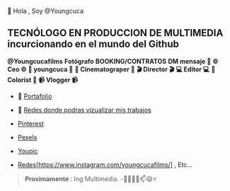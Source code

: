 👋 Hola , Soy @Youngcuca
## **TECNÓLOGO EN PRODUCCION DE MULTIMEDIA** incurcionando en el mundo del Github
**@Youngcucafilms**
**Fotógrafo**
**BOOKING/CONTRATOS**
**DM mensaje 📩**
**©️ Ceo ©️ 📸 youngcuca 📸**
**🎥 Cinematograper 🎥**
**🎬 Director 🎬**
**💻 Editor 💻**
**🎨 Colorist 🎨**
**📹 Vlogger 📹**



- 👀 [Portafolio](https://drive.google.com/drive/folders/1GOocN0ug3b5xjQhjYifBr4Mbwg3fy6Th)
- 👀 [Redes donde podras vizualizar mis trabajos](https://linktr.ee/Youngcucafilms?fbclid=PAZXh0bgNhZW0CMTEAAaZKuPxjlvIGmzdr2LPWCCfHpYXK44bkYJVaaLayq6qNCap5kxC9RvEQRy0_aem_cyPFjrM0o1RwUgf7c9710g)
- [Pinterest](https://co.pinterest.com/Youngcucafilms/)
- [Pexels](https://www.pexels.com/es-es/@youngcucafilms-1091646142/)
- [Youpic](https://youpic.com/youngcucafilms)

- [Redes](Instagram)[https://www.instagram.com/youngcucafilms/] , Etc...
>**Proximamente** : Ing Multimedia.
-👋👀🌱💞️📫😄⚡
<!---
Youngcuca/Youngcuca is a ✨ special ✨ repository because its `README.md` (this file) appears on your GitHub profile.
You can click the Preview link to take a look at your changes.
--->
